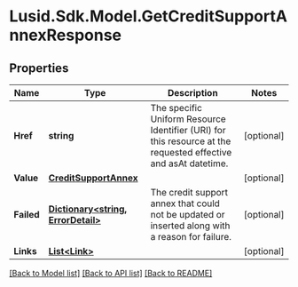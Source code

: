 # Lusid.Sdk.Model.GetCreditSupportAnnexResponse

## Properties

Name | Type | Description | Notes
------------ | ------------- | ------------- | -------------
**Href** | **string** | The specific Uniform Resource Identifier (URI) for this resource at the requested effective and asAt datetime. | [optional] 
**Value** | [**CreditSupportAnnex**](CreditSupportAnnex.md) |  | [optional] 
**Failed** | [**Dictionary&lt;string, ErrorDetail&gt;**](ErrorDetail.md) | The credit support annex that could not be updated or inserted along with a reason for failure. | [optional] 
**Links** | [**List&lt;Link&gt;**](Link.md) |  | [optional] 

[[Back to Model list]](../README.md#documentation-for-models) [[Back to API list]](../README.md#documentation-for-api-endpoints) [[Back to README]](../README.md)

